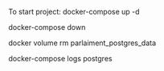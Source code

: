 To start project:
docker-compose up -d  

docker-compose down

docker volume rm parlaiment_postgres_data    

docker-compose logs postgres